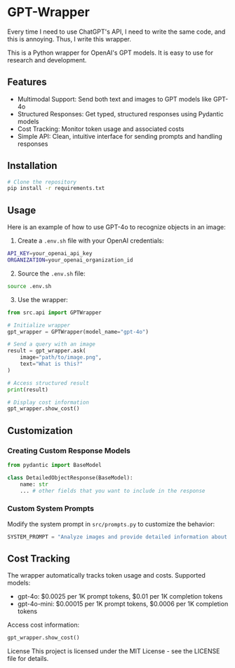 # GPT-Wrapper

Every time I need to use ChatGPT's API, I need to write the same code, and this is annoying. Thus, I write this wrapper.

This is a Python wrapper for OpenAI's GPT models. It is easy to use for research and development.

## Features

- Multimodal Support: Send both text and images to GPT models like GPT-4o
- Structured Responses: Get typed, structured responses using Pydantic models
- Cost Tracking: Monitor token usage and associated costs
- Simple API: Clean, intuitive interface for sending prompts and handling responses

## Installation

```bash
# Clone the repository
pip install -r requirements.txt
```

## Usage

Here is an example of how to use GPT-4o to recognize objects in an image:

1. Create a `.env.sh` file with your OpenAI credentials:

```bash
API_KEY=your_openai_api_key
ORGANIZATION=your_openai_organization_id
```

2. Source the `.env.sh` file:

```bash
source .env.sh
```

3. Use the wrapper:

```python
from src.api import GPTWrapper

# Initialize wrapper
gpt_wrapper = GPTWrapper(model_name="gpt-4o")

# Send a query with an image
result = gpt_wrapper.ask(
    image="path/to/image.png", 
    text="What is this?"
)

# Access structured result
print(result)

# Display cost information
gpt_wrapper.show_cost()
```

## Customization

### Creating Custom Response Models


```python
from pydantic import BaseModel

class DetailedObjectResponse(BaseModel):
    name: str
    ... # other fields that you want to include in the response
```

### Custom System Prompts

Modify the system prompt in `src/prompts.py` to customize the behavior:

```python
SYSTEM_PROMPT = "Analyze images and provide detailed information about objects."
```

## Cost Tracking
The wrapper automatically tracks token usage and costs. Supported models:

- gpt-4o: $0.0025 per 1K prompt tokens, $0.01 per 1K completion tokens
- gpt-4o-mini: $0.00015 per 1K prompt tokens, $0.0006 per 1K completion tokens

Access cost information:

```python
gpt_wrapper.show_cost()
```

License
This project is licensed under the MIT License - see the LICENSE file for details.
